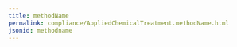 ```yaml
---
title: methodName
permalink: compliance/AppliedChemicalTreatment.methodName.html
jsonid: methodname
---
```

